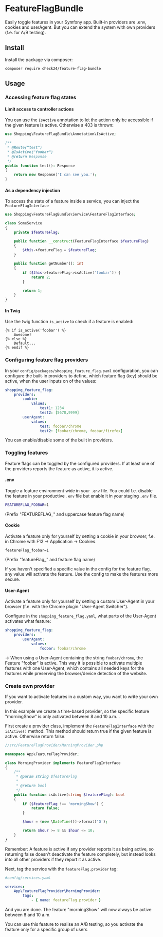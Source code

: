 # FeatureFlagBundle
Easily toggle features in your Symfony app. Built-in providers are .env, cookies and userAgent. But you can extend the system with own providers (f.e. for A/B testing).

## Install
Install the package via composer:
```
composer require check24/feature-flag-bundle
```

## Usage

### Accessing feature flag states

#### Limit access to controller actions
You can use the `IsActive` annotation to let the action only be accessible if the given feature is active. Otherwise a 403 is thrown:
```php
use Shopping\FeatureFlagBundle\Annotation\IsActive;

/**
 * @Route("test")
 * @IsActive("foobar")
 * @return Response
 */
public function test(): Response
{
    return new Response('I can see you.');
}
```

#### As a dependency injection
To access the state of a feature inside a service, you can inject the `FeatureFlagInterface`
```php
use Shopping\FeatureFlagBundle\Service\FeatureFlagInterface;

class SomeService
{
    private $featureFlag;

    public function __construct(FeatureFlagInterface $featureFlag)
    {
        $this->featureFlag = $featureFlag;
    }

    public function getNumber(): int
    {
        if ($this->featureFlag->isActive('foobar')) {
            return 2;
        }

        return 1;
    }
}
```

#### In Twig
Use the twig function `is_active` to check if a feature is enabled:
```twig
{% if is_active('foobar') %}
    Awesome!
{% else %}
    Default...
{% endif %}
```

### Configuring feature flag providers

In your `config/packages/shopping_feature_flag.yaml` configuration, you can configure the built-in providers to define, which feature flag (key) should be active, when the user inputs on of the values:
```yaml
shopping_feature_flag:
    providers:
        cookie:
            values:
                test1: 1234
                test2: [5678,9999]
        userAgent:
            values:
                test: foobar/chrome
                test2: [foobar/chrome, foobar/firefox]
```

You can enable/disable some of the built in providers.

### Toggling features
Feature flags can be toggled by the configured providers. If at least one of the providers reports the feature as active, it is active.

#### .env
Toggle a feature environment wide in your `.env` file. You could f.e. disable the feature in your productive `.env` file but enable it in your staging `.env` file.
```bash
FEATUREFLAG_FOOBAR=1
```
(Prefix "FEATUREFLAG_" and uppercase feature flag name)

#### Cookie
Activate a feature only for yourself by setting a cookie in your browser, f.e. in Chrome with F12 -> Application -> Cookies
```
featureFlag_foobar=1
```
(Prefix "featureFlag_" and feature flag name)

If you haven't specified a specific value in the config for the feature flag, any value will activate the feature. Use the config to make the features more secure.

#### User-Agent
Activate a feature only for yourself by setting a custom User-Agent in your browser (f.e. with the Chrome plugin "User-Agent Switcher").

Configure in the `shopping_feature_flag.yaml`, what parts of the User-Agent activates what feature:
```yaml
shopping_feature_flag:
    providers:
        userAgent:
            values:
                foobar: foobar/chrome
```
-> When using a User-Agent containing the string `foobar/chrome`, the Feature "foobar" is active. This way it is possible to activate multiple features with one User-Agent, which contains all needed keys for the features while preserving the browser/device detection of the website.

### Create own provider
If you want to activate features in a custom way, you want to write your own provider.

In this example we create a time-based provider, so the specific feature "morningShow" is only activated between 8 and 10 a.m. .

First create a provider class, implement the `FeatureFlagInterface` with the `isActive()` method. This method should return true if the given feature is active. Otherwise return false.
```php
//src/FeatureFlagProvider/MorningProvider.php

namespace App\FeatureFlagProvider;

class MorningProvider implements FeatureFlagInterface
{
    /**
     * @param string $featureFlag
     *
     * @return bool
     */
    public function isActive(string $featureFlag): bool
    {
        if ($featureFlag !== 'morningShow') {
            return false;
        }

        $hour = (new \DateTime())->format('G');

        return $hour >= 8 && $hour <= 10;
    }
}
```
Remember: A feature is active if any provider reports it as being active, so returning false doesn't deactivate the feature completely, but instead looks into all other providers if they report it as active.

Next, tag the service with the `featureFlag.provider` tag:
```yaml
#config/services.yaml

services:
    App\FeatureFlagProvider\MorningProvider:
        tags:
            - { name: featureFlag.provider }
```

And you are done. The feature "morningShow" will now always be active between 8 and 10 a.m.

You can use this feature to realise an A/B testing, so you activate the feature only for a specific group of users.

